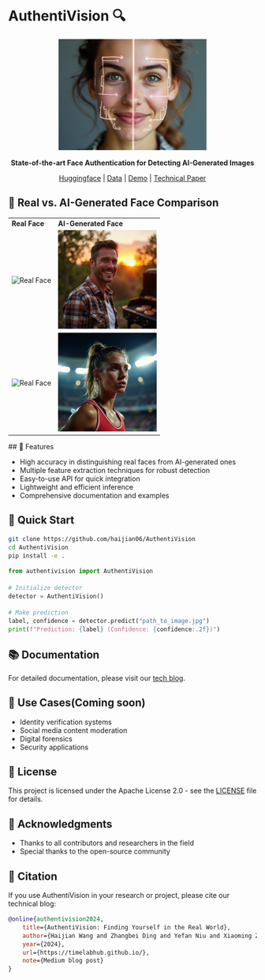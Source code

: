 # AuthentiVision 🔍

<div align="center">

<img src="assets/img_1.jpg" alt="Logo" width="300"/>


**State-of-the-art Face Authentication for Detecting AI-Generated Images**

[Huggingface](https://medium.com/@haijian06/authentivision-detecting-ai-generated-faces) | [Data](https://huggingface.co/datasets/haijian06/face-auth-dataset) | [Demo](https://huggingface.co/spaces/haijian06/AuthentiVision) | [Technical Paper](https://arxiv.org/abs/xxx)

</div>
</div>

## 🎯 Real vs. AI-Generated Face Comparison

<div align="center">
<table>
<tr>
<td><b>Real Face</b></td>
<td><b>AI-Generated Face</b></td>
</tr>
<tr>
<td>
<img src="assets/real_face_example.jpg" alt="Real Face" width="200"/>
</td>
<td>
<img src="assets/ai_face.jpg" alt="AI-Generated Face" width="200"/>
</td>
</tr>
<tr>
<td>
<img src="assets/real_face_example.jpg" alt="Real Face" width="200"/>
</td>
<td>
<img src="assets/ai_face_2.jpg" alt="AI-Generated Face" width="200"/>
</td>
</tr>
</table>
</div>
## 🌟 Features

- High accuracy in distinguishing real faces from AI-generated ones
- Multiple feature extraction techniques for robust detection
- Easy-to-use API for quick integration
- Lightweight and efficient inference
- Comprehensive documentation and examples

## 🚀 Quick Start

```bash
git clone https://github.com/haijian06/AuthentiVision
cd AuthentiVision
pip install -e .
```

```python
from authentivision import AuthentiVision

# Initialize detector
detector = AuthentiVision()

# Make prediction
label, confidence = detector.predict("path_to_image.jpg")
print(f"Prediction: {label} (Confidence: {confidence:.2f})")
```


## 📚 Documentation

For detailed documentation, please visit our [tech blog](https://timelabhub.github.io/).

## 🎯 Use Cases(Coming soon)

- Identity verification systems
- Social media content moderation
- Digital forensics
- Security applications
## 📄 License

This project is licensed under the Apache License 2.0 - see the [LICENSE](LICENSE) file for details.
## 🌟 Acknowledgments

- Thanks to all contributors and researchers in the field
- Special thanks to the open-source community

## 📝 Citation

If you use AuthentiVision in your research or project, please cite our technical blog:

```bibtex
@online{authentivision2024,
    title={AuthentiVision: Finding Yourself in the Real World},
    author={Haijian Wang and Zhangbei Ding and Yefan Niu and Xiaoming Zhang},
    year={2024},
    url={https://timelabhub.github.io/},
    note={Medium blog post}
}
